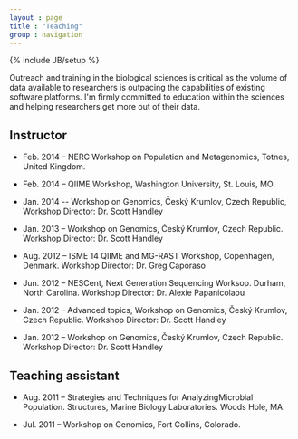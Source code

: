 ```yaml
---
layout : page
title : "Teaching"
group : navigation
---
```

{% include JB/setup %}

Outreach and training in the biological sciences is critical as the volume of data available to researchers is outpacing the capabilities of existing software platforms. I'm firmly committed to education within the sciences and helping researchers get more out of their data.

## Instructor

* Feb. 2014 – NERC Workshop on Population and Metagenomics, Totnes, United Kingdom.

* Feb. 2014 – QIIME Workshop, Washington University, St. Louis, MO.

* Jan. 2014 -- Workshop on Genomics, Český Krumlov, Czech Republic, Workshop Director: Dr. Scott Handley

* Jan. 2013 – Workshop on Genomics, Český Krumlov, Czech Republic. Workshop Director: Dr. Scott Handley

* Aug. 2012 – ISME 14 QIIME and MG-RAST Workshop, Copenhagen, Denmark. Workshop Director: Dr. Greg Caporaso

* Jun. 2012 – NESCent, Next Generation Sequencing Worksop. Durham, North Carolina. Workshop Director: Dr. Alexie Papanicolaou

* Jan. 2012 – Advanced topics, Workshop on Genomics, Český Krumlov, Czech Republic. Workshop Director: Dr. Scott Handley

* Jan. 2012 – Workshop on Genomics, Český Krumlov, Czech Republic. Workshop Director: Dr. Scott Handley

## Teaching assistant

* Aug. 2011 – Strategies and Techniques for AnalyzingMicrobial Population. Structures, Marine Biology Laboratories. Woods Hole, MA.

* Jul. 2011 – Workshop on Genomics, Fort Collins, Colorado.
